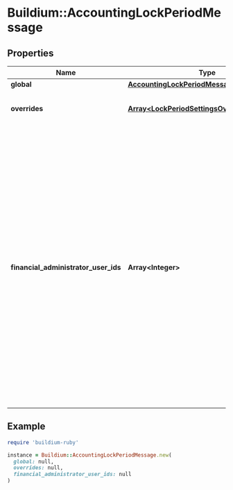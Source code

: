 # Buildium::AccountingLockPeriodMessage

## Properties

| Name | Type | Description | Notes |
| ---- | ---- | ----------- | ----- |
| **global** | [**AccountingLockPeriodMessageGlobal**](AccountingLockPeriodMessageGlobal.md) |  | [optional] |
| **overrides** | [**Array&lt;LockPeriodSettingsOverridesMessage&gt;**](LockPeriodSettingsOverridesMessage.md) | Settings overrides for specific properties. | [optional] |
| **financial_administrator_user_ids** | **Array&lt;Integer&gt;** | A collection of identifiers for users that have been designated financial administrators. These users will have permission to add, edit, and delete transactions during a locked period. This won&#39;t conflict with any property-level permissions for this account. By default, account administrators have permission to add, edit, and delete transactions within a locked period. | [optional] |

## Example

```ruby
require 'buildium-ruby'

instance = Buildium::AccountingLockPeriodMessage.new(
  global: null,
  overrides: null,
  financial_administrator_user_ids: null
)
```

